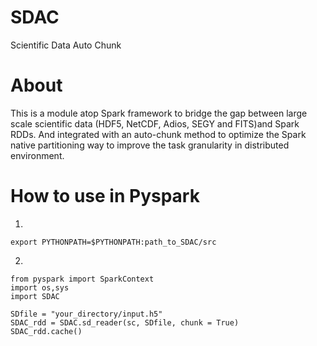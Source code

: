 # SDAC
Scientific Data Auto Chunk

# About
This is a module atop Spark framework to bridge the gap between large scale scientific data (HDF5, NetCDF, Adios, SEGY and FITS)and Spark RDDs. And integrated with an auto-chunk method to optimize the Spark native partitioning way to improve the task granularity in distributed environment.

# How to use in Pyspark
1.
```
export PYTHONPATH=$PYTHONPATH:path_to_SDAC/src
```
2.
```
from pyspark import SparkContext
import os,sys
import SDAC

SDfile = "your_directory/input.h5"
SDAC_rdd = SDAC.sd_reader(sc, SDfile, chunk = True)
SDAC_rdd.cache()
```
